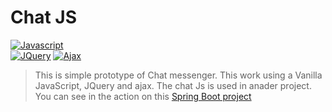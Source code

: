 # Chat JS
[![Javascript](https://img.shields.io/badge/Javascript-Programming%20Language-red?logo=javascript)](https://www.javascript.com)   
[![JQuery](https://img.shields.io/badge/JQuery-Programming%20Language-red?logo=jquery)](https://www.javascript.com)
[![Ajax](https://img.shields.io/badge/ajax-Programming%20Language-red?logo=ajax)](https://www.javascript.com)
> This is simple prototype of Chat messenger. This work using a Vanilla JavaScript, JQuery and ajax.
The chat Js is used in anader project. You can see in the action on this <a href="https://github.com/AlessandroS94/corso_21122022/tree/main/Day%2010/code/diemme_java">Spring Boot project </a>
